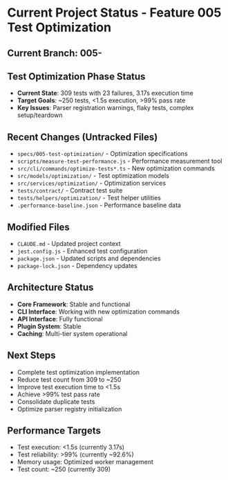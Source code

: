 # Current Project Status - Feature 005 Test Optimization

## Current Branch: 005-

## Test Optimization Phase Status
- **Current State**: 309 tests with 23 failures, 3.17s execution time
- **Target Goals**: ~250 tests, <1.5s execution, >99% pass rate
- **Key Issues**: Parser registration warnings, flaky tests, complex setup/teardown

## Recent Changes (Untracked Files)
- `specs/005-test-optimization/` - Optimization specifications
- `scripts/measure-test-performance.js` - Performance measurement tool
- `src/cli/commands/optimize-tests*.ts` - New optimization commands
- `src/models/optimization/` - Test optimization models
- `src/services/optimization/` - Optimization services
- `tests/contract/` - Contract test suite
- `tests/helpers/optimization/` - Test helper utilities
- `.performance-baseline.json` - Performance baseline data

## Modified Files
- `CLAUDE.md` - Updated project context
- `jest.config.js` - Enhanced test configuration
- `package.json` - Updated scripts and dependencies
- `package-lock.json` - Dependency updates

## Architecture Status
- **Core Framework**: Stable and functional
- **CLI Interface**: Working with new optimization commands
- **API Interface**: Fully functional
- **Plugin System**: Stable
- **Caching**: Multi-tier system operational

## Next Steps
- Complete test optimization implementation
- Reduce test count from 309 to ~250
- Improve test execution time to <1.5s
- Achieve >99% test pass rate
- Consolidate duplicate tests
- Optimize parser registry initialization

## Performance Targets
- Test execution: <1.5s (currently 3.17s)
- Test reliability: >99% (currently ~92.6%)
- Memory usage: Optimized worker management
- Test count: ~250 (currently 309)